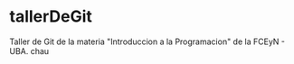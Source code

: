 # tallerDeGit

Taller de Git de la materia "Introduccion a la Programacion" de la FCEyN - UBA.
chau

